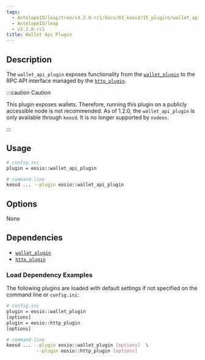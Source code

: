 ```yaml
---
tags:
  - AntelopeIO/leap/tree/v3.2.0-rc1/docs/03_keosd/15_plugins/wallet_api_plugin/index.md
  - AntelopeIO/leap
  - v3.2.0-rc1
title: Wallet Api Plugin
---
```

## Description

The `wallet_api_plugin` exposes functionality from the [`wallet_plugin`](../wallet_plugin/index.md) to the RPC API interface managed by the [`http_plugin`](../../../01_nodeos/03_plugins/http_plugin/index.md).


:::caution Caution

This plugin exposes wallets. Therefore, running this plugin on a publicly accessible node is not recommended. As of 1.2.0, the `wallet_api_plugin` is only available through `keosd`. It is no longer supported by `nodeos`.

:::


## Usage

```sh
# config.ini
plugin = eosio::wallet_api_plugin

# command-line
keosd ... --plugin eosio::wallet_api_plugin
```

## Options

None

## Dependencies

* [`wallet_plugin`](../wallet_plugin/index.md)
* [`http_plugin`](../../../01_nodeos/03_plugins/http_plugin/index.md)

### Load Dependency Examples

The following plugins are loaded with default settings if not specified on the command line or `config.ini`:

```sh
# config.ini
plugin = eosio::wallet_plugin
[options]
plugin = eosio::http_plugin
[options]

# command-line
keosd ... --plugin eosio::wallet_plugin [options]  \
           --plugin eosio::http_plugin [options]
```
